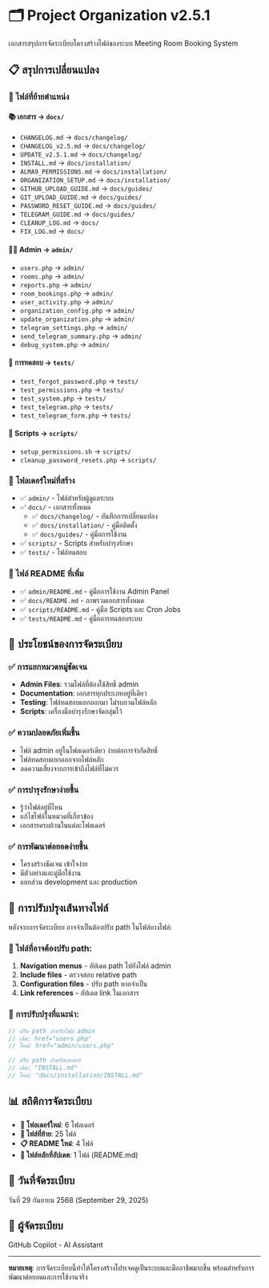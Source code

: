 # 🗂️ Project Organization v2.5.1

เอกสารสรุปการจัดระเบียบโครงสร้างไฟล์ของระบบ Meeting Room Booking System

## 📋 **สรุปการเปลี่ยนแปลง**

### 🔄 **ไฟล์ที่ย้ายตำแหน่ง**

#### 📚 **เอกสาร → `docs/`**
- `CHANGELOG.md` → `docs/changelog/`
- `CHANGELOG_v2.5.md` → `docs/changelog/`
- `UPDATE_v2.5.1.md` → `docs/changelog/`
- `INSTALL.md` → `docs/installation/`
- `ALMA9_PERMISSIONS.md` → `docs/installation/`
- `ORGANIZATION_SETUP.md` → `docs/installation/`
- `GITHUB_UPLOAD_GUIDE.md` → `docs/guides/`
- `GIT_UPLOAD_GUIDE.md` → `docs/guides/`
- `PASSWORD_RESET_GUIDE.md` → `docs/guides/`
- `TELEGRAM_GUIDE.md` → `docs/guides/`
- `CLEANUP_LOG.md` → `docs/`
- `FIX_LOG.md` → `docs/`

#### 👨‍💼 **Admin → `admin/`**
- `users.php` → `admin/`
- `rooms.php` → `admin/`
- `reports.php` → `admin/`
- `room_bookings.php` → `admin/`
- `user_activity.php` → `admin/`
- `organization_config.php` → `admin/`
- `update_organization.php` → `admin/`
- `telegram_settings.php` → `admin/`
- `send_telegram_summary.php` → `admin/`
- `debug_system.php` → `admin/`

#### 🧪 **การทดสอบ → `tests/`**
- `test_forgot_password.php` → `tests/`
- `test_permissions.php` → `tests/`
- `test_system.php` → `tests/`
- `test_telegram.php` → `tests/`
- `test_telegram_form.php` → `tests/`

#### 🔧 **Scripts → `scripts/`**
- `setup_permissions.sh` → `scripts/`
- `cleanup_password_resets.php` → `scripts/`

### 📁 **โฟลเดอร์ใหม่ที่สร้าง**
- ✅ `admin/` - ไฟล์สำหรับผู้ดูแลระบบ
- ✅ `docs/` - เอกสารทั้งหมด
  - ✅ `docs/changelog/` - บันทึกการเปลี่ยนแปลง
  - ✅ `docs/installation/` - คู่มือติดตั้ง
  - ✅ `docs/guides/` - คู่มือการใช้งาน
- ✅ `scripts/` - Scripts สำหรับบำรุงรักษา
- ✅ `tests/` - ไฟล์ทดสอบ

### 📄 **ไฟล์ README ที่เพิ่ม**
- ✅ `admin/README.md` - คู่มือการใช้งาน Admin Panel
- ✅ `docs/README.md` - ภาพรวมเอกสารทั้งหมด
- ✅ `scripts/README.md` - คู่มือ Scripts และ Cron Jobs
- ✅ `tests/README.md` - คู่มือการทดสอบระบบ

## 🎯 **ประโยชน์ของการจัดระเบียบ**

### ✅ **การแยกหมวดหมู่ชัดเจน**
- **Admin Files**: รวมไฟล์ที่ต้องใช้สิทธิ์ admin
- **Documentation**: เอกสารทุกประเภทอยู่ที่เดียว
- **Testing**: ไฟล์ทดสอบแยกออกมา ไม่รบกวนไฟล์หลัก
- **Scripts**: เครื่องมือบำรุงรักษาจัดกลุ่มไว้

### ✅ **ความปลอดภัยเพิ่มขึ้น**
- ไฟล์ admin อยู่ในโฟลเดอร์เดียว ง่ายต่อการจำกัดสิทธิ์
- ไฟล์ทดสอบแยกออกจากไฟล์หลัก
- ลดความเสี่ยงจากการเข้าถึงไฟล์ที่ไม่ควร

### ✅ **การบำรุงรักษาง่ายขึ้น**
- รู้ว่าไฟล์อยู่ที่ไหน
- แก้ไขไฟล์ในหมวดที่เกี่ยวข้อง
- เอกสารครบถ้วนในแต่ละโฟลเดอร์

### ✅ **การพัฒนาต่อยอดง่ายขึ้น**
- โครงสร้างชัดเจน เข้าใจง่าย
- มีตัวอย่างและคู่มือใช้งาน
- แยกส่วน development และ production

## 🔧 **การปรับปรุงเส้นทางไฟล์**

หลังจากการจัดระเบียบ อาจจำเป็นต้องปรับ path ในไฟล์บางไฟล์:

### 📝 **ไฟล์ที่อาจต้องปรับ path:**
1. **Navigation menus** - อัปเดต path ไปยังไฟล์ admin
2. **Include files** - ตรวจสอบ relative path
3. **Configuration files** - ปรับ path หากจำเป็น
4. **Link references** - อัปเดต link ในเอกสาร

### 🔄 **การปรับปรุงที่แนะนำ:**
```php
// ปรับ path สำหรับไฟล์ admin
// เดิม: href="users.php"
// ใหม่: href="admin/users.php"

// ปรับ path สำหรับเอกสาร
// เดิม: "INSTALL.md"
// ใหม่: "docs/installation/INSTALL.md"
```

## 📊 **สถิติการจัดระเบียบ**

- **📁 โฟลเดอร์ใหม่**: 6 โฟลเดอร์
- **📄 ไฟล์ที่ย้าย**: 25 ไฟล์
- **📋 README ใหม่**: 4 ไฟล์
- **🎯 ไฟล์หลักที่อัปเดต**: 1 ไฟล์ (README.md)

## 📅 **วันที่จัดระเบียบ**
วันที่ 29 กันยายน 2568 (September 29, 2025)

## 👤 **ผู้จัดระเบียบ**
GitHub Copilot - AI Assistant

---

**หมายเหตุ**: การจัดระเบียบนี้ทำให้โครงสร้างโปรเจคดูเป็นระบบและมืออาชีพมากขึ้น พร้อมสำหรับการพัฒนาต่อยอดและการใช้งานจริง